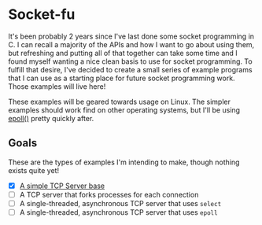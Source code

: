 # Socket-fu

It's been probably 2 years since I've last done some socket programming in C. I can recall a majority of the APIs and how I want to go about using them, but refreshing and putting all of that together can take some time and I found myself wanting a nice clean basis to use for socket programming. To fulfill that desire, I've decided to create a small series of example programs that I can use as a starting place for future socket programming work. Those examples will live here!

These examples will be geared towards usage on Linux. The simpler examples should work find on other operating systems, but I'll be using [epoll()](https://www.suchprogramming.com/epoll-in-3-easy-steps/) pretty quickly after.

## Goals

These are the types of examples I'm intending to make, though nothing exists quite yet!

- [x] [A simple TCP Server base](01-simple)
- [ ] A TCP server that forks processes for each connection
- [ ] A single-threaded, asynchronous TCP server that uses `select`
- [ ] A single-threaded, asynchronous TCP server that uses `epoll`
